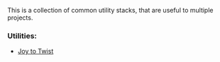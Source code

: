 This is a collection of common utility stacks, that are useful to multiple projects.

### Utilities:

* [Joy to Twist](https://github.com/GAVLab/gavlab-ros-pkg/tree/master/utilities/joy_to_twist)
